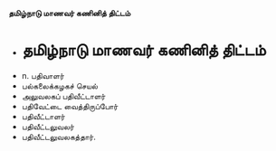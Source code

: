 **தமிழ்நாடு மாணவர் கணினித் திட்டம்**
- # தமிழ்நாடு மாணவர் கணினித் திட்டம்
- n. பதிவாளர்
- பல்கலைக்கழகச் செயல்
- அலுவலகப் பதிவீட்டாளர்
- பதிவேட்டை வைத்திருப்போர்
- பதிவீட்டாளர்
- பதிவீட்டலுவலர்
- பதிவீட்டலுவலகத்தார்.

